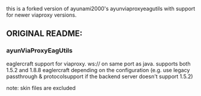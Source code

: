 this is a forked version of ayunami2000's ayunviaproxyeagutils with support for newer viaproxy versions.

## ORIGINAL README:
### ayunViaProxyEagUtils
eaglercraft support for viaproxy. ws:// on same port as java. supports both 1.5.2 and 1.8.8 eaglercraft depending on the configuration (e.g. use legacy passthrough & protocolsupport if the backend server doesn't support 1.5.2)

note: skin files are excluded